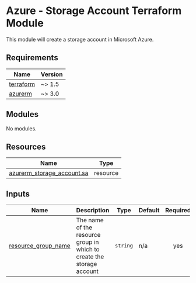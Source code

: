 # Azure - Storage Account Terraform Module

This module will create a storage account in Microsoft Azure.

## Requirements

| Name | Version |
|------|---------|
| <a name="requirement_terraform"></a> [terraform](#requirement\_terraform) | ~> 1.5|
| <a name="requirement_azurerm"></a> [azurerm](#requirement\_azurerm) | ~> 3.0 |

## Modules

No modules.


## Resources

| Name | Type |
|------|------|
| [azurerm_storage_account.sa](https://registry.terraform.io/providers/hashicorp/azurerm/latest/docs/resources/storage_account) | resource |

## Inputs

| Name | Description | Type | Default | Required |
|------|-------------|------|---------|:--------:|
| <a name="input_resource_group_name"></a> [resource\_group\_name](#input\_resource\_group\_name) | The name of the resource group in which to create the storage account | `string` | n/a | yes |
